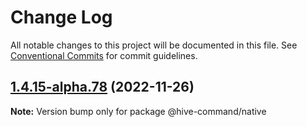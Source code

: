 # Change Log

All notable changes to this project will be documented in this file.
See [Conventional Commits](https://conventionalcommits.org) for commit guidelines.

## [1.4.15-alpha.78](https://github.com/TheTechCompany/HiveCommand/compare/v1.4.15-alpha.77...v1.4.15-alpha.78) (2022-11-26)

**Note:** Version bump only for package @hive-command/native
